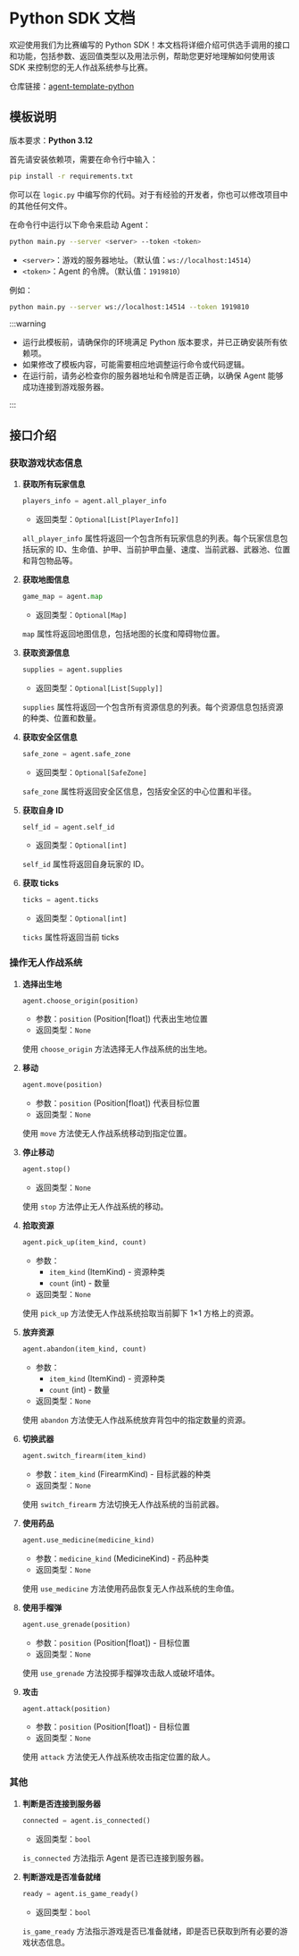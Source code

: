 # Python SDK 文档

欢迎使用我们为比赛编写的 Python SDK！本文档将详细介绍可供选手调用的接口和功能，包括参数、返回值类型以及用法示例，帮助您更好地理解如何使用该 SDK 来控制您的无人作战系统参与比赛。

仓库链接：[agent-template-python](https://github.com/thuasta/thuai-7-agent-template-python)

## 模板说明

版本要求：**Python 3.12**

首先请安装依赖项，需要在命令行中输入：

```bash
pip install -r requirements.txt
```

你可以在 `logic.py` 中编写你的代码。对于有经验的开发者，你也可以修改项目中的其他任何文件。

在命令行中运行以下命令来启动 Agent：

```bash
python main.py --server <server> --token <token>
```

- `<server>`：游戏的服务器地址。（默认值：`ws://localhost:14514`）  
- `<token>`：Agent 的令牌。（默认值：`1919810`）

例如：

```bash
python main.py --server ws://localhost:14514 --token 1919810
```

:::warning

- 运行此模板前，请确保你的环境满足 Python 版本要求，并已正确安装所有依赖项。
- 如果修改了模板内容，可能需要相应地调整运行命令或代码逻辑。
- 在运行前，请务必检查你的服务器地址和令牌是否正确，以确保 Agent 能够成功连接到游戏服务器。

:::

## 接口介绍

### 获取游戏状态信息

1. **获取所有玩家信息**

    ```python
    players_info = agent.all_player_info
    ```

    - 返回类型：`Optional[List[PlayerInfo]]`

    `all_player_info` 属性将返回一个包含所有玩家信息的列表。每个玩家信息包括玩家的 ID、生命值、护甲、当前护甲血量、速度、当前武器、武器池、位置和背包物品等。

2. **获取地图信息**

    ```python
    game_map = agent.map
    ```

    - 返回类型：`Optional[Map]`

    `map` 属性将返回地图信息，包括地图的长度和障碍物位置。

3. **获取资源信息**

    ```python
    supplies = agent.supplies
    ```

    - 返回类型：`Optional[List[Supply]]`

    `supplies` 属性将返回一个包含所有资源信息的列表。每个资源信息包括资源的种类、位置和数量。

4. **获取安全区信息**

    ```python
    safe_zone = agent.safe_zone
    ```

    - 返回类型：`Optional[SafeZone]`

    `safe_zone` 属性将返回安全区信息，包括安全区的中心位置和半径。

5. **获取自身 ID**

    ```python
    self_id = agent.self_id
    ```

    - 返回类型：`Optional[int]`

    `self_id` 属性将返回自身玩家的 ID。

6. **获取 ticks**

    ```python
    ticks = agent.ticks
    ```

    - 返回类型：`Optional[int]`

    `ticks` 属性将返回当前 ticks

### 操作无人作战系统

1. **选择出生地**

    ```python
    agent.choose_origin(position)
    ```

    - 参数：`position` (Position[float]) 代表出生地位置
    - 返回类型：`None`

    使用 `choose_origin` 方法选择无人作战系统的出生地。

2. **移动**

    ```python
    agent.move(position)
    ```

    - 参数：`position` (Position[float]) 代表目标位置
    - 返回类型：`None`

    使用 `move` 方法使无人作战系统移动到指定位置。

3. **停止移动**

    ```python
    agent.stop()
    ```

    - 返回类型：`None`

    使用 `stop` 方法停止无人作战系统的移动。

4. **拾取资源**

    ```python
    agent.pick_up(item_kind, count)
    ```

    - 参数：
      - `item_kind` (ItemKind) - 资源种类
      - `count` (int) - 数量
    - 返回类型：`None`

    使用 `pick_up` 方法使无人作战系统拾取当前脚下 1×1 方格上的资源。

5. **放弃资源**

    ```python
    agent.abandon(item_kind, count)
    ```

    - 参数：
      - `item_kind` (ItemKind) - 资源种类
      - `count` (int) - 数量
    - 返回类型：`None`

    使用 `abandon` 方法使无人作战系统放弃背包中的指定数量的资源。

6. **切换武器**

    ```python
    agent.switch_firearm(item_kind)
    ```

    - 参数：`item_kind` (FirearmKind) - 目标武器的种类
    - 返回类型：`None`

    使用 `switch_firearm` 方法切换无人作战系统的当前武器。

7. **使用药品**

    ```python
    agent.use_medicine(medicine_kind)
    ```

    - 参数：`medicine_kind` (MedicineKind) - 药品种类
    - 返回类型：`None`

    使用 `use_medicine` 方法使用药品恢复无人作战系统的生命值。

8. **使用手榴弹**

    ```python
    agent.use_grenade(position)
    ```

    - 参数：`position` (Position[float]) - 目标位置
    - 返回类型：`None`

    使用 `use_grenade` 方法投掷手榴弹攻击敌人或破坏墙体。

9. **攻击**

    ```python
    agent.attack(position)
    ```

    - 参数：`position` (Position[float]) - 目标位置
    - 返回类型：`None`

    使用 `attack` 方法使无人作战系统攻击指定位置的敌人。

### 其他

1. **判断是否连接到服务器**

    ```python
    connected = agent.is_connected()
    ```

    - 返回类型：`bool`

    `is_connected` 方法指示 Agent 是否已连接到服务器。

2. **判断游戏是否准备就绪**

    ```python
    ready = agent.is_game_ready()
    ```

    - 返回类型：`bool`

    `is_game_ready` 方法指示游戏是否已准备就绪，即是否已获取到所有必要的游戏状态信息。
